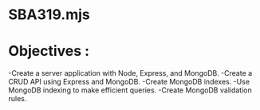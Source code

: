 # SBA319.mjs
# Objectives :
-Create a server application with Node, Express, and MongoDB.
-Create a CRUD API using Express and MongoDB.
-Create MongoDB indexes.
-Use MongoDB indexing to make efficient queries.
-Create MongoDB validation rules.

